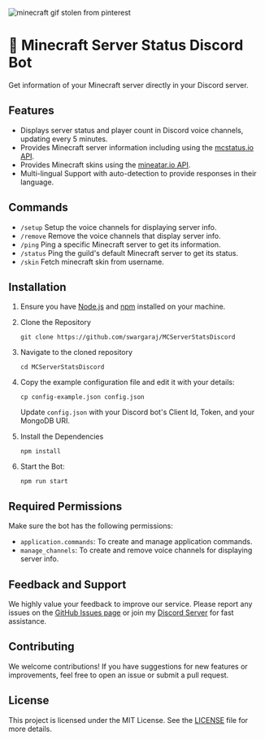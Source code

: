 ![minecraft gif stolen from pinterest](https://i.pinimg.com/originals/2d/a1/cf/2da1cfd9dfd56972fc84c73983993713.gif)
# 👾 Minecraft Server Status Discord Bot
Get information of your Minecraft server directly in your Discord server.

## Features
- Displays server status and player count in Discord voice channels, updating every 5 minutes.
- Provides Minecraft server information including using the [mcstatus.io API](https://mcstatus.io/docs).
- Provides Minecraft skins using the [mineatar.io API](https://mineatar.io/docs).
- Multi-lingual Support with auto-detection to provide responses in their language.

## Commands
- ```/setup``` Setup the voice channels for displaying server info.
- ```/remove``` Remove the voice channels that display server info.
- ```/ping``` Ping a specific Minecraft server to get its information.
- ```/status``` Ping the guild's default Minecraft server to get its status.
- ```/skin```  Fetch minecraft skin from username.

## Installation
1. Ensure you have [Node.js](https://nodejs.org) and [npm](https://www.npmjs.com/) installed on your machine.
2. Clone the Repository

   ```
   git clone https://github.com/swargaraj/MCServerStatsDiscord
    ```
3. Navigate to the cloned repository

    ```
    cd MCServerStatsDiscord
    ```
4. Copy the example configuration file and edit it with your details:

   ```
   cp config-example.json config.json
   ```
   Update ```config.json``` with your Discord bot's Client Id, Token, and your MongoDB URI.
5. Install the Dependencies

   ```
   npm install
   ```
6. Start the Bot:

    ```
    npm run start
    ```
## Required Permissions
Make sure the bot has the following permissions:

- ```application.commands```: To create and manage application commands.
- ```manage_channels```: To create and remove voice channels for displaying server info.

## Feedback and Support
We highly value your feedback to improve our service. Please report any issues on the [GitHub Issues page](https://github.com/swargaraj/MCServerStatsDiscord/issues) or join my [Discord Server](https://discord.gg/jhwvHUzKWt) for fast assistance.

## Contributing
We welcome contributions! If you have suggestions for new features or improvements, feel free to open an issue or submit a pull request.

## License
This project is licensed under the MIT License. See the [LICENSE](LICENSE) file for more details.

